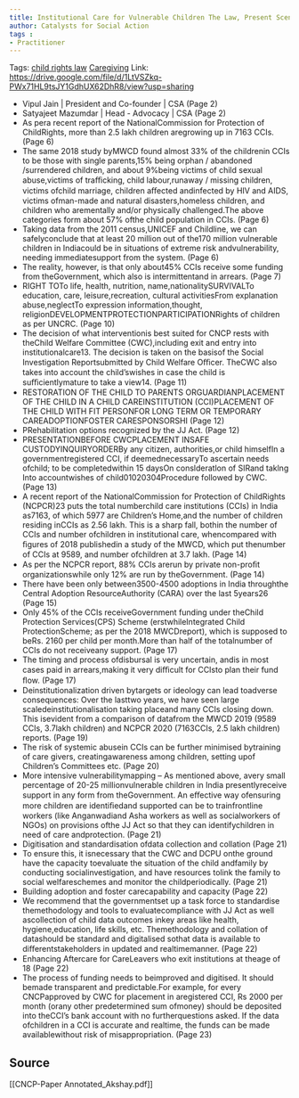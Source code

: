 ```yaml
---
title: Institutional Care for Vulnerable Children The Law, Present Scenario, and Way Ahead
author: Catalysts for Social Action
tags :
- Practitioner
---
```

Tags: [child rights law](child%20rights%20law) [Caregiving](Caregiving)
Link: https://drive.google.com/file/d/1LtVSZkq-PWx71HL9tsJY1GdhUX62DhR8/view?usp=sharing

- Vipul Jain | President and Co-founder | CSA (Page 2)
- Satyajeet Mazumdar | Head - Advocacy | CSA (Page 2)
- As pera recent report of the NationalCommission for Protection of ChildRights, more than 2.5 lakh children aregrowing up in 7163 CCIs. (Page 6)
- The same 2018 study byMWCD found almost 33% of the childrenin CCIs to be those with single parents,15% being orphan / abandoned /surrendered children, and about 9%being victims of child sexual abuse,victims of traﬃcking, child labour,runaway / missing children, victims ofchild marriage, children aﬀected andinfected by HIV and AIDS, victims ofman-made and natural disasters,homeless children, and children who arementally and/or physically challenged.The above categories form about 57% ofthe child population in CCIs. (Page 6)
- Taking data from the 2011 census,UNICEF and Childline, we can safelyconclude that at least 20 million out of the170 million vulnerable children in Indiacould be in situations of extreme risk andvulnerability, needing immediatesupport from the system. (Page 6)
- The reality, however, is that only about45% CCIs receive some funding from theGovernment, which also is intermittentand in arrears. (Page 7)
- RIGHT TOTo life, health, nutrition, name,nationalitySURVIVALTo education, care, leisure,recreation, cultural activitiesFrom explanation abuse,neglectTo expression information,thought, religionDEVELOPMENTPROTECTIONPARTICIPATIONRights of children as per UNCRC. (Page 10)
- The decision of what interventionis best suited for CNCP rests with theChild Welfare Committee (CWC),including exit and entry into institutionalcare13. The decision is taken on the basisof the Social Investigation Reportsubmitted by Child Welfare Oﬃcer. TheCWC also takes into account the child’swishes in case the child is suﬃcientlymature to take a view14. (Page 11)
- RESTORATION OF THE CHILD TO PARENTS ORGUARDIANPLACEMENT OF THE CHILD IN A CHILD CAREINSTITUTION (CCI)PLACEMENT OF THE CHILD WITH FIT PERSONFOR LONG TERM OR TEMPORARY CAREADOPTIONFOSTER CARESPONSORSHI (Page 12)
- PRehabilitation options recognized by the JJ Act. (Page 12)
- PRESENTATIONBEFORE CWCPLACEMENT INSAFE CUSTODYINQUIRYORDERBy any citizen, authorities,or child himselfIn a governmentregistered CCI, if deemednecessaryTo ascertain needs ofchild; to be completedwithin 15 daysOn conslderatlon of SIRand taklng Into accountwishes of child01020304Procedure followed by CWC. (Page 13)
- A recent report of the NationalCommission for Protection of ChildRights (NCPCR)23 puts the total numberchild care institutions (CCIs) in India as7163, of which 5977 are Children’s Home,and the number of children residing inCCIs as 2.56 lakh. This is a sharp fall, bothin the number of CCIs and number ofchildren in institutional care, whencompared with ﬁgures of 2018 publishedin a study of the MWCD, which put thenumber of CCIs at 9589, and number ofchildren at 3.7 lakh. (Page 14)
- As per the NCPCR report, 88% CCIs arerun by private non-proﬁt organizationswhile only 12% are run by theGovernment. (Page 14)
- There have been only between3500-4500 adoptions in India throughthe Central Adoption ResourceAuthority (CARA) over the last 5years26 (Page 15)
- Only 45% of the CCIs receiveGovernment funding under theChild Protection Services(CPS) Scheme (erstwhileIntegrated Child ProtectionScheme; as per the 2018 MWCDreport), which is supposed to beRs. 2160 per child per month.More than half of the totalnumber of CCIs do not receiveany support. (Page 17)
- The timing and process ofdisbursal is very uncertain, andis in most cases paid in arrears,making it very diﬃcult for CCIsto plan their fund ﬂow. (Page 17)
- Deinstitutionalization driven bytargets or ideology can lead toadverse consequences: Over the lasttwo years, we have seen large scaledeinstitutionalisation taking placeand many CCIs closing down. This isevident from a comparison of datafrom the MWCD 2019 (9589 CCIs, 3.7lakh children) and NCPCR 2020 (7163CCIs, 2.5 lakh children) reports. (Page 19)
- The risk of systemic abusein CCIs can be further minimised bytraining of care givers, creatingawareness among children, setting upof Children’s Committees etc. (Page 20)
- More intensive vulnerabilitymapping – As mentioned above, avery small percentage of 20-25 millionvulnerable children in India presentlyreceive support in any form from theGovernment. An eﬀective way ofensuring more children are identiﬁedand supported can be to trainfrontline workers (like Anganwadiand Asha workers as well as socialworkers of NGOs) on provisions ofthe JJ Act so that they can identifychildren in need of care andprotection. (Page 21)
- Digitisation and standardisation ofdata collection and collation (Page 21)
- To ensure this, it isnecessary that the CWC and DCPU onthe ground have the capacity toevaluate the situation of the child andfamily by conducting socialinvestigation, and have resources tolink the family to social welfareschemes and monitor the childperiodically. (Page 21)
- Building adoption and foster carecapability and capacity (Page 22)
- We recommend that the governmentset up a task force to standardise themethodology and tools to evaluatecompliance with JJ Act as well ascollection of child data outcomes inkey areas like health, hygiene,education, life skills, etc. Themethodology and collation of datashould be standard and digitalised sothat data is available to diﬀerentstakeholders in updated and realtimemanner. (Page 22)
- Enhancing Aftercare for CareLeavers who exit institutions at theage of 18 (Page 22)
- The process of funding needs to beimproved and digitised. It should bemade transparent and predictable.For example, for every CNCPapproved by CWC for placement in aregistered CCI, Rs 2000 per month (orany other predetermined sum ofmoney) should be deposited into theCCI’s bank account with no furtherquestions asked. If the data ofchildren in a CCI is accurate and realtime, the funds can be made availablewithout risk of misappropriation. (Page 23)

## Source
[[CNCP-Paper Annotated_Akshay.pdf]]

